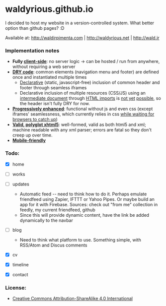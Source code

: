 waldyrious.github.io
====================

I decided to host my website in a version-controlled system. What better option than github pages? :D

Available at: http://waldirpimenta.com | http://waldyrious.net | http://wald.ir

### Implementation notes

- **Fully [client-side](https://en.wikipedia.org/wiki/Client-side_scripting)**:
  no server logic → can be hosted / run from anywhere, without requiring a web server
- **[DRY code](https://en.wikipedia.org/wiki/Don%27t_repeat_yourself)**:
  common elements (navigation menu and footer) are defined once and instantiated multiple times
    - [Declarative](http://tutorials.jenkov.com/angularjs/critique.html#the-declarative-imperative-paradigm-mismatch)
      (static, javascript-free) inclusion of common header and footer through seamless iframes
    - Declarative inclusion of multiple resources (CSS/JS)
      using an [intermediate document](resources.html)
      through [HTML imports](http://webcomponents.org/articles/introduction-to-html-imports/#using-html-imports)
      is [not yet](http://caniuse.com/#feat=imports) [possible](http://jonrimmer.github.io/are-we-componentized-yet/),
      so the header isn't fully DRY for now.
- **[Progressively enhanced](https://en.wikipedia.org/wiki/Progressive_enhancement)**:
  functional without js and even css
  (except iframes' seamlessness, which currently relies in css
  [while waiting for browsers to catch up](http://caniuse.com/#feat=iframe-seamless))
- **[Valid](http://validator.w3.org/check?uri=http://waldyrious.github.io),
  [polyglot xhtml5](https://en.wikipedia.org/wiki/Polyglot_markup)**:
  well-formed, valid as both html5 and xml;
  machine readable with any xml parser; errors are fatal so they don't creep up over time.
- **[Mobile-friendly](https://www.google.com/webmasters/tools/mobile-friendly/?url=http://waldyrious.github.io)**


### Todo:

- [x] home
- [ ] works
- [ ] updates
    - Automatic feed -- need to think how to do it.
      Perhaps emulate friendfeed using Zapier, IFTTT or Yahoo Pipes.
      Or maybe build an app for it with Firebase.
      Sources: check out "from me" collection in feedly, my current friendfeed, github
    - Since this will provide dynamic content, have the link be added dynamically to the navbar
- [ ] blog
    - Need to think what platform to use.
      Something simple, with RSS/Atom and Discus comments
- [x] cv
- [x] timeline
- [x] contact


### License:

* [Creative Commons Attribution-ShareAlike 4.0 International](http://creativecommons.org/licenses/by-sa/4.0/)

